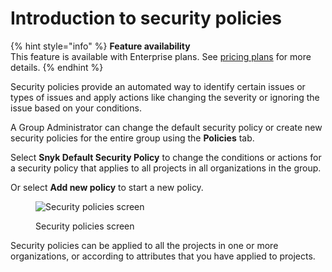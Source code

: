 # Introduction to security policies

{% hint style="info" %}
**Feature availability**\
This feature is available with Enterprise plans. See [pricing plans](https://snyk.io/plans/) for more details.
{% endhint %}

Security policies provide an automated way to identify certain issues or types of issues and apply actions like changing the severity or ignoring the issue based on your conditions.

A Group Administrator can change the default security policy or create new security policies for the entire group using the **Policies** tab.

Select **Snyk Default Security Policy** to change the conditions or actions for a security policy that applies to all projects in all organizations in the group.

Or select **Add new policy** to start a new policy.

<figure><img src="../../.gitbook/assets/screenshot_2020-10-20_at_10.01.49_am.png" alt="Security policies screen"><figcaption><p>Security policies screen</p></figcaption></figure>

Security policies can be applied to all the projects in one or more organizations, or according to attributes that you have applied to projects.
